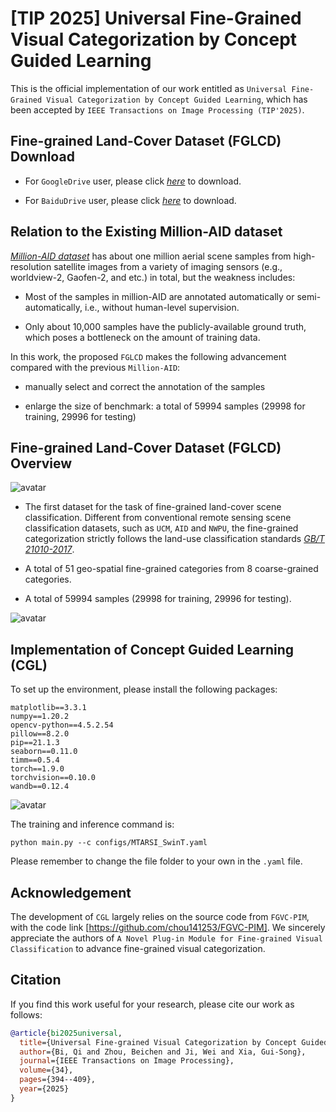 # [TIP 2025] Universal Fine-Grained Visual Categorization by Concept Guided Learning

This is the official implementation of our work entitled as ```Universal Fine-Grained Visual Categorization by Concept Guided Learning```, which has been accepted by ```IEEE Transactions on Image Processing (TIP'2025)```.

## Fine-grained Land-Cover Dataset (FGLCD) Download

- For ```GoogleDrive``` user, please click *[here](https://drive.google.com/file/d/11hYbdO32hyspucDKp5wwjwvCaD38AEKe/view?usp=sharing)* to download.

- For ```BaiduDrive``` user, please click *[here](https://pan.baidu.com/s/1uJc9WVgmi1Q5vF-b7eHnOg?pwd=8enw)* to download. 

## Relation to the Existing Million-AID dataset 

*[Million-AID dataset](https://captain-whu.github.io/DiRS/)* has about one million aerial scene samples from high-resolution satellite images from a variety of imaging sensors (e.g., worldview-2, Gaofen-2, and etc.) in total, but the weakness includes:

- Most of the samples in million-AID are annotated automatically or semi-automatically, i.e., without human-level supervision.

- Only about 10,000 samples have the publicly-available ground truth, which poses a bottleneck on the amount of training data.

In this work, the proposed ```FGLCD``` makes the following advancement compared with the previous ```Million-AID```:

- manually select and correct the annotation of the samples

- enlarge the size of benchmark: a total of 59994 samples (29998 for training, 29996 for testing)

## Fine-grained Land-Cover Dataset (FGLCD) Overview

![avatar](/FGLCDfull2.png)

- The first dataset for the task of fine-grained land-cover scene classification. Different from conventional remote sensing scene classification datasets, such as ```UCM```, ```AID``` and ```NWPU```, the fine-grained categorization strictly follows the land-use classification standards *[GB/T 21010-2017](https://www.chinesestandard.net/PDF/English.aspx/GBT21010-2017)*. 

- A total of 51 geo-spatial fine-grained categories from 8 coarse-grained categories.

- A total of 59994 samples (29998 for training, 29996 for testing).

![avatar](/overviewdataset.png)

## Implementation of Concept Guided Learning (CGL)

To set up the environment, please install the following packages:
```
matplotlib==3.3.1
numpy==1.20.2
opencv-python==4.5.2.54
pillow==8.2.0
pip==21.1.3
seaborn==0.11.0
timm==0.5.4
torch==1.9.0
torchvision==0.10.0
wandb==0.12.4
```

![avatar](/framework.png)

The training and inference command is:

```python main.py --c configs/MTARSI_SwinT.yaml```

Please remember to change the file folder to your own in the ```.yaml``` file.

## Acknowledgement

The development of ```CGL``` largely relies on the source code from ```FGVC-PIM```, with the code link [https://github.com/chou141253/FGVC-PIM]. We sincerely appreciate the authors of ```A Novel Plug-in Module for Fine-grained Visual Classification``` to advance fine-grained visual categorization. 

## Citation

If you find this work useful for your research, please cite our work as follows:

```BibTeX
@article{bi2025universal,
  title={Universal Fine-grained Visual Categorization by Concept Guided Learning},
  author={Bi, Qi and Zhou, Beichen and Ji, Wei and Xia, Gui-Song},
  journal={IEEE Transactions on Image Processing},
  volume={34},
  pages={394--409},
  year={2025}
}
```


